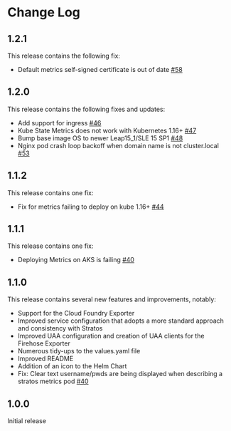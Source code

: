 # Change Log


## 1.2.1

This release contains the following fix:

- Default metrics self-signed certificate is out of date [\#58](https://github.com/SUSE/stratos-metrics/issues/58)

## 1.2.0

This release contains the following fixes and updates:

- Add support for ingress [\#46](https://github.com/SUSE/stratos-metrics/issues/46)
- Kube State Metrics does not work with Kubernetes 1.16+ [\#47](https://github.com/SUSE/stratos-metrics/issues/47)
- Bump base image OS to newer Leap15_1/SLE 15 SP1 [\#48](https://github.com/SUSE/stratos-metrics/issues/48)
- Nginx pod crash loop backoff when domain name is not cluster.local [\#53](https://github.com/SUSE/stratos-metrics/issues/53)

## 1.1.2

This release contains one fix:

- Fix for metrics failing to deploy on kube 1.16+ [\#44](https://github.com/SUSE/stratos-metrics/pull/44)

## 1.1.1

This release contains one fix:

- Deploying Metrics on AKS is failing [\#40](https://github.com/SUSE/stratos-metrics/issues/42)

## 1.1.0

This release contains several new features and improvements, notably:

- Support for the Cloud Foundry Exporter
- Improved service configuration that adopts a more standard approach and consistency with Stratos
- Improved UAA configuration and creation of UAA clients for the Firehose Exporter
- Numerous tidy-ups to the values.yaml file
- Improved README
- Addition of an icon to the Helm Chart
- Fix: Clear text username/pwds are being displayed when describing a stratos metrics pod [\#40](https://github.com/SUSE/stratos-metrics/issues/40)

## 1.0.0

Initial release
